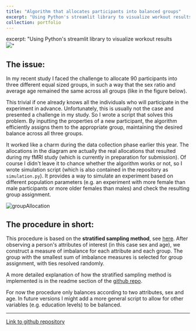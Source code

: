 ```yaml
---
title: "Algorithm that allocates participants into balanced groups"
excerpt: "Using Python's streamlit library to visualize workout results <br/><img src='/images/groupAllocation_mainIMG.png'>"
collection: portfolio
---
```

excerpt: "Using Python's streamlit library to visualize workout results <br/><img src='https://github.com/m-guseva/personal/assets/63409978/c67a942c-7c7f-4d99-bf9c-9de53f803d9c'>"



## The issue:
In my recent study I faced the challenge to allocate 90 participants into three different equal sized groups, in such a way that the sex ratio and average age remained the same across all groups (like in the figure below). 

This trivial if one already knows all the individuals who will participate in the experiment in advance. Unfortunately, this is usually not the case and presented a challenge in my study. So I wrote a script that solves this problem. By inputting the properties of a new participant, the algorithm efficiently assigns them to the appropriate group, maintaining the desired balance across all three groups. 

It worked like a charm during the data collection phase earlier this year. The allocations in the diagram are actually the real allocations that resulted during my fMRI study (which is currently in preparation for submission).
Of course I didn't leave it to chance whether the algorithm works or not, so I wrote simulation script (which is also contained in the repository as `simulation.py`). It provides a way to simulate an experiment based on different population parameters (e.g. an experiment with more female than male participants or more older females than males) and check the resulting group assignment.



![groupAllocation](https://github.com/m-guseva/personal/assets/63409978/5a14cc7c-d25c-4b91-a766-b8944123dab4)


## The procedure in short:
This procedure is based on the **stratified sampling method**, see [here](https://en.wikipedia.org/wiki/Minimisation_(clinical_trials)). After observing a person's attributes of interest (in this case sex and age), we construct a measure of imbalance for each attribute and each group. The group with the smallest sum of imbalance measures is selected for group assignment, with ties resolved randomly.

A more detailed explanation of  how the stratified sampling method is implemented is in the readme section of the [github repo](https://github.com/m-guseva/balanced-group-assignment).

For now the procedure only balances according to two attributes, sex and age. In future versions I might add a more general script to allow for other variables (e.g. education levels) to be balanced.


---
[Link to github repository](https://github.com/m-guseva/balanced-group-assignment)
